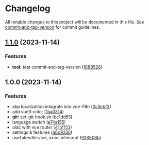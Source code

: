 # Changelog

All notable changes to this project will be documented in this file. See [commit-and-tag-version](https://github.com/absolute-version/commit-and-tag-version) for commit guidelines.

## [1.1.0](https://github.com/personball/vz-abp/compare/v1.0.0...v1.1.0) (2023-11-14)


### Features

* **tool:** test commit-and-tag-version ([1888526](https://github.com/personball/vz-abp/commit/188852678a17ab9f4346d625312aa1764eed5003))

## 1.0.0 (2023-11-14)


### Features

*  abp localization integrate into vue-i18n ([0c3ebf3](https://github.com/personball/vz-abp/commit/0c3ebf378a542a2f0c715da96081e360177e05f4))
* add vue3-oidc; ([1ba0314](https://github.com/personball/vz-abp/commit/1ba03141b499c0f02b0284fecbed86c9f4c52360))
* **git:** set-git-hook.sh ([bc1dd63](https://github.com/personball/vz-abp/commit/bc1dd6370b4219724e2adca78eaa4c0a8570cbe2))
* language switch ([e74a155](https://github.com/personball/vz-abp/commit/e74a155869ca1783c038a3655aba543031546d47))
* oidc with vue router ([41bf153](https://github.com/personball/vz-abp/commit/41bf153cc966b397f23cd83a1cdbbb7ac3fe9024))
* settings & features ([b6c9330](https://github.com/personball/vz-abp/commit/b6c933054ec5019cb8e9f4c744f46837d1672a12))
* useTokenService, axios intercept ([928306b](https://github.com/personball/vz-abp/commit/928306b281919574628083437bddf253e83ff6f2))
